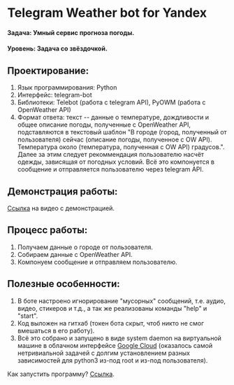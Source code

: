 # Telegram Weather bot for Yandex

#### Задача: Умный сервис прогноза погоды.
#### Уровень: Задача со звёздочкой.

## Проектирование:

1. Язык программирования: Python
2. Интерфейс: telegram-bot
3. Библиотеки: Telebot (работа с telegram API), PyOWM (работа с OpenWeather API)
4. Формат ответа: текст -- данные о температуре, дождливости и общее описание погоды, полученные с OpenWeather API, подставляются в текстовый шаблон "В городе (город, полученный от пользователя) сейчас (описание погоды, полученное с OW API). Температура около (температура, полученная с OW API) градусов.". Далее за этим следует рекоммендация пользователю насчёт одежды, зависящая от погодных условий. Всё это компонуется в сообщение и отправляется пользователю через telegram API.

## Демонстрация работы:

[Ссылка](https://drive.google.com/file/d/1VCBGg5h_oAuV3aVyf-ULD_jCxq-NHY0C/view?usp=sharing) на видео с демонстрацией.

## Процесс работы:

1. Получаем данные о городе от пользователя.
2. Собираем данные с OpenWeather API.
3. Компонуем сообщение и отправляем пользователю.

## Полезные особенности:

1. В боте настроено игнорирование "мусорных" сообщений, т.е. аудио, видео, стикеров и т.д., а так же реализованы команды "help" и "start".
2. Код выложен на гитхаб (токен бота скрыт, чтоб никто не смог вмешаться в его работу).
3. Всё это собрано и запущено в виде system daemon на виртуальной машине в  облачном интерфейсе [Google Cloud](cloud.google.com) (оказалось самой нетривиальной задачей с долгим установлением разных зависимостей для python3 из-под root и из-под пользователя).

Как запустить программу? [Ссылка](t.me/WeatherYandexCloudBot).
